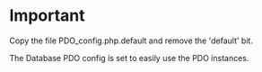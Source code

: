 # Important

Copy the file PDO_config.php.default 
and remove the 'default' bit. 

The Database PDO config is set to easily use the PDO instances.